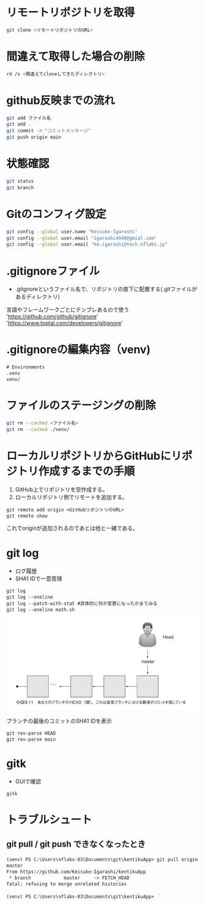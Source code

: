 # リモートリポジトリを取得
```bash
git clone <リモートリポジトリのURL>
```

# 間違えて取得した場合の削除
```bash
rd /s <間違えてcloneしてきたディレクトリ>
```

# github反映までの流れ
```bash
git add ファイル名
git add .
git commit -m "コミットメッセージ"
git push origin main
```

# 状態確認
```bash
git status
git branch
```

# Gitのコンフィグ設定
```bash
git config --global user.name "Keisuke-Igarashi"
git config --global user.email "igarashi4948@gmial.com"
git config --global user.email "ke.igarashi@tech.nflabs.jp"
```

# .gitignoreファイル
- .gitgnoreというファイル名で、リポジトリの直下に配置する(.gitファイルがあるディレクトリ)

言語やフレームワークごとにテンプレあるので使う
'https://github.com/github/gitignore'
'https://www.toptal.com/developers/gitignore'

# .gitignoreの編集内容（venv)
```
# Environments
.venv
venv/
```


# ファイルのステージングの削除
```bash
git rm --cached <ファイル名>
git rm --cached ./venv/
```


# ローカルリポジトリからGitHubにリポジトリ作成するまでの手順

1. GitHub上でリポジトリを空作成する。
2. ローカルリポジトリ側でリモートを追加する。

```
git remote add origin <GitHubリポジトリのURL>
git remote show
```
これでoriginが追加されるのであとは他と一緒である。

# git log
* ログ履歴
* SHA1 IDで一意管理
```
git log
git log --oneline
git log --patch-with-stat #具体的に何が変更になったかまでみる
git log --oneline math.sh
```
![](IMG/HEAD.png)

ブランチの最後のコミットのSHA1 IDを表示
```
git rev-parse HEAD
git rev-parse main
```

# gitk
* GUIで確認
```
gitk
```

# トラブルシュート

## git pull / git push できなくなったとき
```
(venv) PS C:\Users\nflabs-03\Documents\git\kentikuApp> git pull origin master
From https://github.com/Keisuke-Igarashi/kentikuApp
 * branch            master     -> FETCH_HEAD
fatal: refusing to merge unrelated histories

(venv) PS C:\Users\nflabs-03\Documents\git\kentikuApp> ｀ 
```
